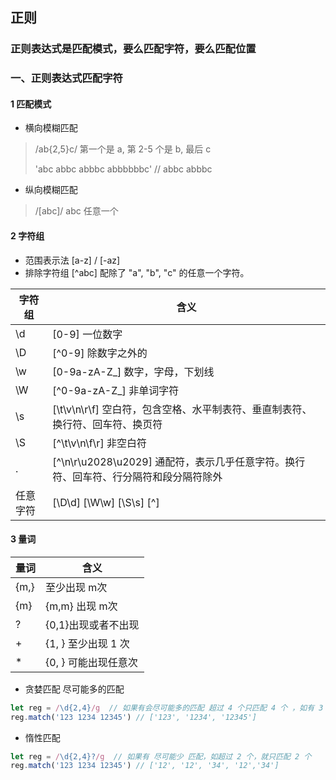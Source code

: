 ## 正则
### 正则表达式是匹配模式，要么匹配字符，要么匹配位置

### 一、正则表达式匹配字符
#### 1 匹配模式
- 横向模糊匹配
> /ab{2,5}c/ 第一个是 a, 第 2-5 个是 b, 最后 c
> 
> 'abc abbc abbbc abbbbbbc' // abbc abbbc
> 
- 纵向模糊匹配 
> /[abc]/ abc 任意一个


#### 2 字符组
- 范围表示法 [a-z] / [-az]
- 排除字符组 [^abc] 配除了 "a", "b", "c" 的任意一个字符。

| 字符组 | 含义 |
| --- | --- |
| \d | [0-9] 一位数字|
| \D | [^0-9] 除数字之外的 |
| \w | [0-9a-zA-Z_] 数字，字母，下划线 |
| \W | [^0-9a-zA-Z_] 非单词字符 |
| \s | [\t\v\n\r\f] 空白符，包含空格、水平制表符、垂直制表符、换行符、回车符、换页符 |
| \S | [^\t\v\n\f\r] 非空白符 |
| . | [^\n\r\u2028\u2029] 通配符，表示几乎任意字符。换行符、回车符、行分隔符和段分隔符除外 |
| 任意字符 | [\D\d] [\W\w] [\S\s] [^] |

#### 3 量词
| 量词 | 含义  |
| --- | --- |
| {m,} | 至少出现 m次 |
| {m} | {m,m} 出现 m次 |
| ? | {0,1}出现或者不出现 |
| + | {1, } 至少出现 1 次 |
| * | {0, } 可能出现任意次 |
- 贪婪匹配 尽可能多的匹配 
```js
let reg = /\d{2,4}/g  // 如果有会尽可能多的匹配 超过 4 个只匹配 4 个 ，如有 3 个就匹配 3 个
reg.match('123 1234 12345') // ['123', '1234', '12345']

```
- 惰性匹配
```js
let reg = /\d{2,4}?/g  // 如果有 尽可能少 匹配，如超过 2 个，就只匹配 2 个
reg.match('123 1234 12345') // ['12', '12', '34', '12','34']

```